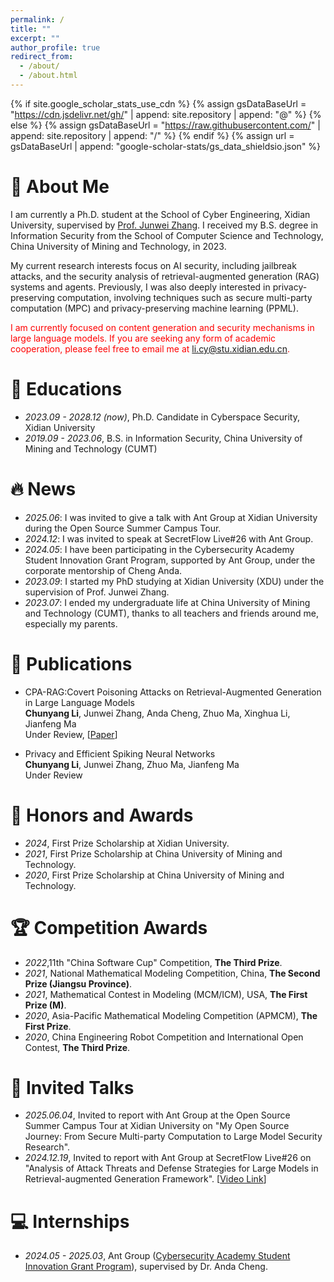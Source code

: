 ```yaml
---
permalink: /
title: ""
excerpt: ""
author_profile: true
redirect_from: 
  - /about/
  - /about.html
---
```


{% if site.google_scholar_stats_use_cdn %}
{% assign gsDataBaseUrl = "https://cdn.jsdelivr.net/gh/" | append: site.repository | append: "@" %}
{% else %}
{% assign gsDataBaseUrl = "https://raw.githubusercontent.com/" | append: site.repository | append: "/" %}
{% endif %}
{% assign url = gsDataBaseUrl | append: "google-scholar-stats/gs_data_shieldsio.json" %}

<span class='anchor' id='about-me'></span>
<!-- Hi! My name is Chunyang Li (李春阳). -->

# 👑 About Me
I am currently a Ph.D. student at the School of Cyber Engineering, Xidian University, supervised by [Prof. Junwei Zhang](https://web.xidian.edu.cn/jwzhang/index.html). I received my B.S. degree in Information Security from the School of Computer Science and Technology, China University of Mining and Technology, in 2023. 

My current research interests focus on AI security, including jailbreak attacks, and the security analysis of retrieval-augmented generation (RAG) systems and agents. Previously, I was also deeply interested in privacy-preserving computation, involving techniques such as secure multi-party computation (MPC) and privacy-preserving machine learning (PPML).

<font color="red">I am currently focused on content generation and security mechanisms in large language models. If you are seeking any form of academic cooperation, please feel free to email me at li.cy@stu.xidian.edu.cn. </font>

<!-- For a detailed overview of my academic background and project experience, please refer to my resumes:
📄 [Chinese Resume Link (replace with actual)] | [English Resume Link (replace with actual)] -->


# 📖 Educations
- *2023.09 - 2028.12 (now)*, Ph.D. Candidate in Cyberspace Security, Xidian University
- *2019.09 - 2023.06*, B.S. in Information Security, China University of Mining and Technology (CUMT) 

# 🔥 News
- *2025.06*: I was invited to give a talk with Ant Group at Xidian University during the Open Source Summer Campus Tour.
- *2024.12*: I was invited to speak at SecretFlow Live#26 with Ant Group.
- *2024.05*: I have been participating in the Cybersecurity Academy Student Innovation Grant Program, supported by Ant Group, under the corporate mentorship of Cheng Anda.
- *2023.09*: I started my PhD studying at Xidian University (XDU) under the supervision of Prof. Junwei Zhang.
- *2023.07*: I ended my undergraduate life at China University of Mining and Technology (CUMT), thanks to all teachers and friends around me, especially my parents.

# 📝 Publications 

- CPA-RAG:Covert Poisoning Attacks on Retrieval-Augmented Generation in Large Language Models \
  **Chunyang Li**, Junwei Zhang, Anda Cheng, Zhuo Ma, Xinghua Li, Jianfeng Ma \
  Under Review, [[Paper](https://arxiv.org/abs/2505.19864)]

- Privacy and Efficient Spiking Neural Networks \
  **Chunyang Li**, Junwei Zhang, Zhuo Ma, Jianfeng Ma \
  Under Review 

# 🏅 Honors and Awards
- *2024*, First Prize Scholarship at Xidian University. 
- *2021*, First Prize Scholarship at China University of Mining and Technology.
- *2020*, First Prize Scholarship at China University of Mining and Technology. 

# 🏆 Competition Awards
- *2022*,11th "China Software Cup" Competition, **The Third Prize**.
- *2021*, National Mathematical Modeling Competition, China, **The Second Prize (Jiangsu Province)**.
- *2021*, Mathematical Contest in Modeling (MCM/ICM), USA, **The First Prize (M)**.
- *2020*, Asia-Pacific Mathematical Modeling Competition (APMCM), **The First Prize**.
- *2020*, China Engineering Robot Competition and International Open Contest, **The Third Prize**.

# 💬 Invited Talks
- *2025.06.04*, Invited to report with Ant Group at the Open Source Summer Campus Tour at Xidian University on "My Open Source Journey: From Secure Multi-party Computation to Large Model Security Research".  
- *2024.12.19*, Invited to report with Ant Group at SecretFlow Live#26 on "Analysis of Attack Threats and Defense Strategies for Large Models in Retrieval-augmented Generation Framework". [[Video Link](https://www.bilibili.com/video/BV1dSk9Y4Eua/?spm_id_from=333.1387.upload.video_card.click&vd_source=66e40431ac8dded67e9689e834f540eb)]


# 💻 Internships
- *2024.05 - 2025.03*, Ant Group ([Cybersecurity Academy Student Innovation Grant Program](https://zzjh.org.cn/#/)), supervised by Dr. Anda Cheng.

